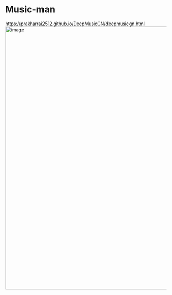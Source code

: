 # Music-man
https://prakharrai2512.github.io/DeepMusicGN/deepmusicgn.html
<img width="824" alt="image" src="https://user-images.githubusercontent.com/33666159/175018785-eaceb19f-2652-4489-8075-85794889aa9c.png">
